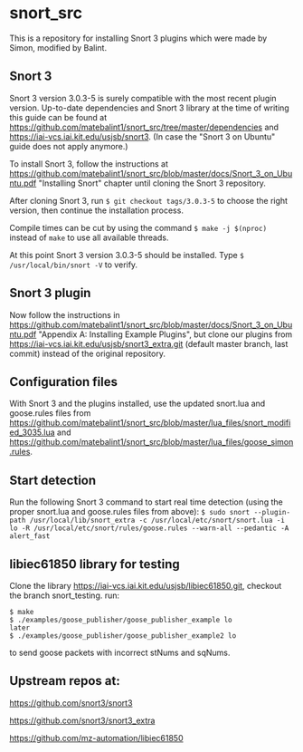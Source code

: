 # snort_src

This is a repository for installing Snort 3 plugins which were made by Simon, modified by Balint.

Snort 3
-------------

Snort 3 version 3.0.3-5 is surely compatible with the most recent plugin version. Up-to-date dependencies and Snort 3 library at the time of writing this guide can be found at https://github.com/matebalint1/snort_src/tree/master/dependencies and https://iai-vcs.iai.kit.edu/usjsb/snort3. (In case the "Snort 3 on Ubuntu" guide does not apply anymore.)

To install Snort 3, follow the instructions at https://github.com/matebalint1/snort_src/blob/master/docs/Snort_3_on_Ubuntu.pdf "Installing Snort" chapter until cloning the Snort 3 repository.

After cloning Snort 3, run `$ git checkout tags/3.0.3-5` to choose the right version, then continue the installation process.

Compile times can be cut by using the command `$ make -j $(nproc)` instead of `make` to use all available threads.

At this point Snort 3 version 3.0.3-5 should be installed. Type `$ /usr/local/bin/snort -V` to verify.

Snort 3 plugin
-------------

Now follow the instructions in https://github.com/matebalint1/snort_src/blob/master/docs/Snort_3_on_Ubuntu.pdf "Appendix A: Installing Example Plugins", but clone our plugins from https://iai-vcs.iai.kit.edu/usjsb/snort3_extra.git (default master branch, last commit) instead of the original repository.

Configuration files
-------------

With Snort 3 and the plugins installed, use the updated snort.lua and goose.rules files from https://github.com/matebalint1/snort_src/blob/master/lua_files/snort_modified_3035.lua and https://github.com/matebalint1/snort_src/blob/master/lua_files/goose_simon.rules.

Start detection
-------------

Run the following Snort 3 command to start real time detection (using the proper snort.lua and goose.rules files from above):
`$ sudo snort --plugin-path /usr/local/lib/snort_extra -c /usr/local/etc/snort/snort.lua -i lo -R /usr/local/etc/snort/rules/goose.rules --warn-all --pedantic -A alert_fast`

libiec61850 library for testing
-------------

Clone the library https://iai-vcs.iai.kit.edu/usjsb/libiec61850.git, checkout the branch snort_testing.
run:
```
$ make
$ ./examples/goose_publisher/goose_publisher_example lo
later
$ ./examples/goose_publisher/goose_publisher_example2 lo
```
to send goose packets with incorrect stNums and sqNums.


Upstream repos at:
-------------

https://github.com/snort3/snort3

https://github.com/snort3/snort3_extra

https://github.com/mz-automation/libiec61850



